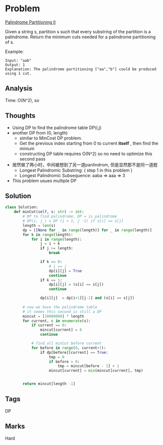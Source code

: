 # Problem
[Palindrome Partitioning II](https://leetcode.com/problems/palindrome-partitioning-ii)

Given a string s, partition s such that every substring of the partition is a palindrome.
Return the minimum cuts needed for a palindrome partitioning of s.

Example:
```
Input: "aab"
Output: 1
Explanation: The palindrome partitioning ["aa","b"] could be produced using 1 cut.
```
## Analysis
Time: O(N^2), so 

## Thoughts
- Using DP to find the palindrome table DP(i,j)
- another DP from (0, length) 
    - similar to MinCost DP problem. 
    - Get the previous index starting from 0 to current **itself** , then find the minium
    - constructing DP table requires O(N^2) so no need to optimize this second pass 
- 居然做了两小时，中间被想到了另一道panlindrom, 但是显然那不是同一道题
    - Longest Palindromic Substring: ( step 1 in this problem )
    - Longest Palindromic Subsequence: aaba => aaa => 3
- This problem usues multiple DP 

## Solution
```python
class Solution:
    def minCut(self, s: str) -> int:
        # DP to find palindrome, DP = is palindrome        
        # DP(i, j ) = DP (i + 1, j -1) if s[i] == s[j]
        length = len(s)
        dp = [[None for _ in range(length)] for _ in range(length)]
        for k in range(length):
            for i in range(length):                
                j = i + k
                if j >= length:
                    break

                if k == 0:
                    # i == j
                    dp[i][j] = True
                    continue
                if k == 1:
                    dp[i][j] = (s[i] == s[j])
                    continue                

                dp[i][j]  = dp[i+1][j-1] and (s[i] == s[j])
        
        # now we have the palindrome table 
        # it seems this second is still a DP 
        mincut = [10000000] * length
        for current, c in enumerate(s):
            if current == 0:
                mincut[current] = 0
                continue

            # find all minCut before current 
            for before in range(0, current+1):
                if dp[before][current] == True:
                    tmp = 0
                    if before > 0:
                        tmp = mincut[before - 1] + 1
                    mincut[current] = min(mincut[current], tmp)            


        return mincut[length -1]
```

## Tags
DP

## Marks
Hard

[comment]: <timestamp:2019-07-13>
